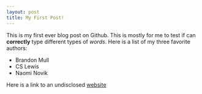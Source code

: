 ```yaml
---
layout: post
title: My First Post!
---
```


This is my first ever blog post on Github. This is mostly for me to test if can **correctly** type different types of *words*.
Here is a list of my three favorite authors:
+ Brandon Mull
+ CS Lewis 
+ Naomi Novik

Here is a link to an undisclosed [website](https://minesweeperonline.com/)